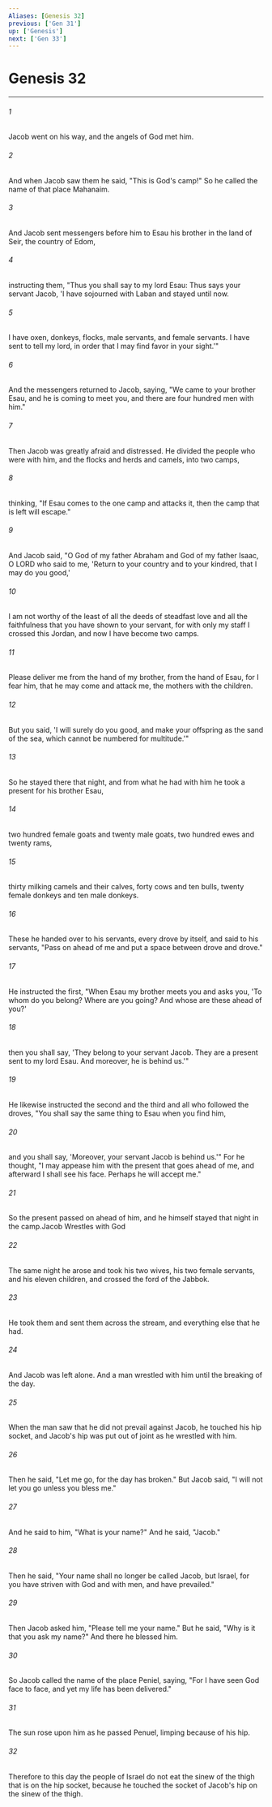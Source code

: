 ```yaml
---
Aliases: [Genesis 32]
previous: ['Gen 31']
up: ['Genesis']
next: ['Gen 33']
---
```

# Genesis 32

***

 

###### 1 
Jacob went on his way, and the angels of God met him. 
 

###### 2 
And when Jacob saw them he said, "This is God's camp!" So he called the name of that place Mahanaim.
 
 

###### 3 
And Jacob sent messengers before him to Esau his brother in the land of Seir, the country of Edom, 
 

###### 4 
instructing them, "Thus you shall say to my lord Esau: Thus says your servant Jacob, 'I have sojourned with Laban and stayed until now. 
 

###### 5 
I have oxen, donkeys, flocks, male servants, and female servants. I have sent to tell my lord, in order that I may find favor in your sight.'"
 
 

###### 6 
And the messengers returned to Jacob, saying, "We came to your brother Esau, and he is coming to meet you, and there are four hundred men with him." 
 

###### 7 
Then Jacob was greatly afraid and distressed. He divided the people who were with him, and the flocks and herds and camels, into two camps, 
 

###### 8 
thinking, "If Esau comes to the one camp and attacks it, then the camp that is left will escape."
 
 

###### 9 
And Jacob said, "O God of my father Abraham and God of my father Isaac, O LORD who said to me, 'Return to your country and to your kindred, that I may do you good,' 
 

###### 10 
I am not worthy of the least of all the deeds of steadfast love and all the faithfulness that you have shown to your servant, for with only my staff I crossed this Jordan, and now I have become two camps. 
 

###### 11 
Please deliver me from the hand of my brother, from the hand of Esau, for I fear him, that he may come and attack me, the mothers with the children. 
 

###### 12 
But you said, 'I will surely do you good, and make your offspring as the sand of the sea, which cannot be numbered for multitude.'"
 
 

###### 13 
So he stayed there that night, and from what he had with him he took a present for his brother Esau, 
 

###### 14 
two hundred female goats and twenty male goats, two hundred ewes and twenty rams, 
 

###### 15 
thirty milking camels and their calves, forty cows and ten bulls, twenty female donkeys and ten male donkeys. 
 

###### 16 
These he handed over to his servants, every drove by itself, and said to his servants, "Pass on ahead of me and put a space between drove and drove." 
 

###### 17 
He instructed the first, "When Esau my brother meets you and asks you, 'To whom do you belong? Where are you going? And whose are these ahead of you?' 
 

###### 18 
then you shall say, 'They belong to your servant Jacob. They are a present sent to my lord Esau. And moreover, he is behind us.'" 
 

###### 19 
He likewise instructed the second and the third and all who followed the droves, "You shall say the same thing to Esau when you find him, 
 

###### 20 
and you shall say, 'Moreover, your servant Jacob is behind us.'" For he thought, "I may appease him with the present that goes ahead of me, and afterward I shall see his face. Perhaps he will accept me." 
 

###### 21 
So the present passed on ahead of him, and he himself stayed that night in the camp.Jacob Wrestles with God
 
 

###### 22 
The same night he arose and took his two wives, his two female servants, and his eleven children, and crossed the ford of the Jabbok. 
 

###### 23 
He took them and sent them across the stream, and everything else that he had. 
 

###### 24 
And Jacob was left alone. And a man wrestled with him until the breaking of the day. 
 

###### 25 
When the man saw that he did not prevail against Jacob, he touched his hip socket, and Jacob's hip was put out of joint as he wrestled with him. 
 

###### 26 
Then he said, "Let me go, for the day has broken." But Jacob said, "I will not let you go unless you bless me." 
 

###### 27 
And he said to him, "What is your name?" And he said, "Jacob." 
 

###### 28 
Then he said, "Your name shall no longer be called Jacob, but Israel, for you have striven with God and with men, and have prevailed." 
 

###### 29 
Then Jacob asked him, "Please tell me your name." But he said, "Why is it that you ask my name?" And there he blessed him. 
 

###### 30 
So Jacob called the name of the place Peniel, saying, "For I have seen God face to face, and yet my life has been delivered." 
 

###### 31 
The sun rose upon him as he passed Penuel, limping because of his hip. 
 

###### 32 
Therefore to this day the people of Israel do not eat the sinew of the thigh that is on the hip socket, because he touched the socket of Jacob's hip on the sinew of the thigh.
 

